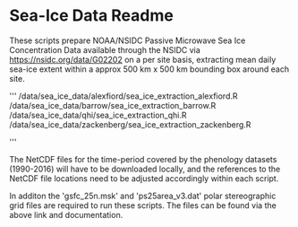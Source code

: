# Sea-Ice Data Readme

These scripts prepare NOAA/NSIDC Passive Microwave Sea Ice Concentration Data available through the NSIDC via https://nsidc.org/data/G02202 on a per site basis, extracting mean daily sea-ice extent within a approx 500 km x 500 km bounding box around each site.

'''
/data/sea_ice_data/alexfiord/sea_ice_extraction_alexfiord.R
/data/sea_ice_data/barrow/sea_ice_extraction_barrow.R
/data/sea_ice_data/qhi/sea_ice_extraction_qhi.R
/data/sea_ice_data/zackenberg/sea_ice_extraction_zackenberg.R

'''

The NetCDF files for the time-period covered by the phenology datasets (1990-2016) will have to be downloaded locally, and the references to the NetCDF file locations need to be adjusted accordingly within each script. 

In additon the 'gsfc_25n.msk' and 'ps25area_v3.dat' polar stereographic grid files are required to run these scripts. The files can be found via the above link and documentation.
